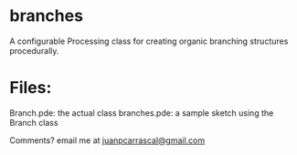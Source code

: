 # branches
A configurable Processing class for creating organic branching structures procedurally.

# Files:
Branch.pde: the actual class
branches.pde: a sample sketch using the Branch class

Comments? email me at juanpcarrascal@gmail.com
